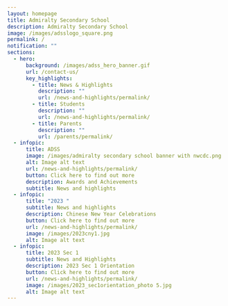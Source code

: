 ```yaml
---
layout: homepage
title: Admiralty Secondary School
description: Admiralty Secondary School
image: /images/adsslogo_square.png
permalink: /
notification: ""
sections:
  - hero:
      background: /images/adss_hero_banner.gif
      url: /contact-us/
      key_highlights:
        - title: News & Highlights
          description: ""
          url: /news-and-highlights/permalink/
        - title: Students
          description: ""
          url: /news-and-highlights/permalink/
        - title: Parents
          description: ""
          url: /parents/permalink/
  - infopic:
      title: ADSS
      image: /images/admiralty secondary school banner with nwcdc.png
      alt: Image alt text
      url: /news-and-highlights/permalink/
      button: Click here to find out more
      description: Awards and Achievements
      subtitle: News and highlights
  - infopic:
      title: "2023 "
      subtitle: News and highlights
      description: Chinese New Year Celebrations
      button: Click here to find out more
      url: /news-and-highlights/permalink/
      image: /images/2023cny1.jpg
      alt: Image alt text
  - infopic:
      title: 2023 Sec 1
      subtitle: News and Highlights
      description: 2023 Sec 1 Orientation
      button: Click here to find out more
      url: /news-and-highlights/permalink/
      image: /images/2023_sec1orientation_photo 5.jpg
      alt: Image alt text
---
```

